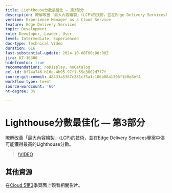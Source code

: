 ```yaml
---
title: Lighthouse分數最佳化 — 第3部分
description: 瞭解改善「最大內容繪製」(LCP)的技術，並在Edge Delivery Services專案中儘可能獲得最高的Lighthouse分數。
version: Experience Manager as a Cloud Service
feature: Edge Delivery Services
topic: Development
role: Developer, Leader, User
level: Intermediate, Experienced
doc-type: Technical Video
duration: 616
last-substantial-update: 2024-10-08T00:00:00Z
jira: KT-16300
hidefromtoc: true
recommendations: noDisplay, noCatalog
exl-id: 0f74a746-b16e-4b95-97f1-55e3002d7f7f
source-git-commit: 48433a5367c281cf5a1c106b08a1306f1b0e8ef4
workflow-type: tm+mt
source-wordcount: '66'
ht-degree: 3%

---
```


# Lighthouse分數最佳化 — 第3部分

瞭解改善「最大內容繪製」(LCP)的技術，並在Edge Delivery Services專案中儘可能獲得最高的Lighthouse分數。

>[!VIDEO](https://video.tv.adobe.com/v/3435001/?learn=on)

## 其他資源

在[Cloud 5第3](../cloud5-season-3.md)季頁面上觀看相關影片。
